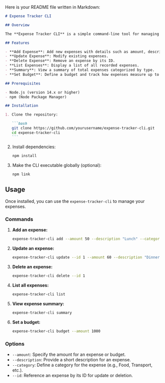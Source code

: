 Here is your README file written in Markdown:

````md
# Expense Tracker CLI

## Overview

The **Expense Tracker CLI** is a simple command-line tool for managing and tracking expenses. It allows users to add, update, delete, list expenses, view a summary, and set a budget, all from the terminal.

## Features

- **Add Expense**: Add new expenses with details such as amount, description, and category.
- **Update Expense**: Modify existing expenses.
- **Delete Expense**: Remove an expense by its ID.
- **List Expenses**: Display a list of all recorded expenses.
- **Summary**: View a summary of total expenses categorized by type.
- **Set Budget**: Define a budget and track how expenses measure up to the set budget.

## Prerequisites

- Node.js (version 14.x or higher)
- npm (Node Package Manager)

## Installation

1. Clone the repository:

   ```bash
   git clone https://github.com/yourusername/expense-tracker-cli.git
   cd expense-tracker-cli
   ```
````

2. Install dependencies:

   ```bash
   npm install
   ```

3. Make the CLI executable globally (optional):

   ```bash
   npm link
   ```

## Usage

Once installed, you can use the `expense-tracker-cli` to manage your expenses.

### Commands

1. **Add an expense:**

   ```bash
   expense-tracker-cli add --amount 50 --description "Lunch" --category "Food"
   ```

2. **Update an expense:**

   ```bash
   expense-tracker-cli update --id 1 --amount 60 --description "Dinner"
   ```

3. **Delete an expense:**

   ```bash
   expense-tracker-cli delete --id 1
   ```

4. **List all expenses:**

   ```bash
   expense-tracker-cli list
   ```

5. **View expense summary:**

   ```bash
   expense-tracker-cli summary
   ```

6. **Set a budget:**

   ```bash
   expense-tracker-cli budget --amount 1000
   ```

### Options

- `--amount`: Specify the amount for an expense or budget.
- `--description`: Provide a short description for an expense.
- `--category`: Define a category for the expense (e.g., Food, Transport, etc.).
- `--id`: Reference an expense by its ID for update or deletion.

